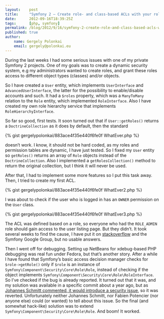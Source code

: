 ```yaml
---
layout:    post
title:     "Symfony 2 – Create role- and class-based ACLs with your roles coming from the ORM"
date:      2012-09-16T18:39:25Z
tags:      [php, symfony]
permalink: /blog/2012/9/16/symfony-2-create-role-and-class-based-acls-with-your-roles-coming-from-the-orm
published: true
author:
    name: Gergely Polonkai
    email: gergely@polonkai.eu
---
```


During the last weeks I had some serious issues with one of my private Symfony
2 projects. One of my goals was to create a dynamic security system, e.g my
administrators wanted to create roles, and grant these roles access to
different object types (classes) and/or objects.

So I have created a `User` entity, which implements `UserInterface` and
`AdvancedUserInterface`, the latter for the possibility to enable/disable
accounts and such. It had a `$roles` property, which was a `ManyToMany` relation
to the `Role` entity, which implemented `RoleInterface`. Also I have created my
own role hierarchy service that implements `RoleHierarchyInterface`.

So far so good, first tests. It soon turned out that if `User::getRoles()`
returns a `DoctrineCollection` as it does by default, then the standard

{% gist gergelypolonkai/883ace4f35e440f6fe0f WhatEver.php %}

doesn’t work. I know, it should not be hard coded, as my roles and permission
tables are dynamic, I have just tested. So I fixed my `User` entity so
`getRoles()` returns an array of `Role` objects instead of the
`DoctrineCollection`. Also I implemented a `getRolesCollection()` method to
return the original collection, but I think it will never be used.

After that, I had to implement some more features so I put this task away.
Then, I tried to create my first ACL.

{% gist gergelypolonkai/883ace4f35e440f6fe0f WhatEver2.php %}

I was about to check if the user who is logged in has an `OWNER` permission on
the `User` class.

{% gist gergelypolonkai/883ace4f35e440f6fe0f WhatEver3.php %}

The ACL was defined based on a role, so everyone who had the `ROLE_ADMIN` role
should gain access to the user listing page. But they didn’t. It took several
weeks to find the cause, I have put it on
[stackoverflow](http://stackoverflow.com/questions/12057795/symfony-2-1-this-getsecurity-context-isgrantedrole-admin-returns-fa)
and the Symfony Google Group, but no usable answers.

Then I went off for debugging. Setting up NetBeans for xdebug-based PHP
debugging was real fun under Fedora, but that’s another story. After a while I
have found that Symfony’s basic access decision manager checks for
`$role->getRole()` only if `$role` is an instance of
`Symfony\Component\Security\Core\Role\Role`, instead of checking if the object
implements `Symfony\Component\Security\Core\Role\RoleInterface`. So I’ve
checked if the bug is already reported. It turned out that it was, and my
solution was available in a specific commit about a year ago, but as [Johannes
Schmitt commented, it would introduce a security
issue](https://github.com/symfony/symfony/commit/af70ac8d777873c49347ac828a817a400006cbea),
so it was reverted. Unfortunately neither Johannes Schmitt, nor Fabien
Potencier (nor anyone else) could (or wanted) to tell about this issue. So the
final (and somewhat hack-like) solution was to extend
`Symfony\Component\Security\Core\Role\Role`. And boom! It worked.
